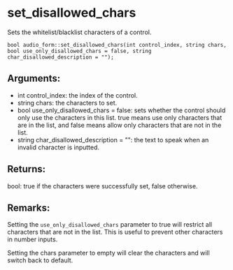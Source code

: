 # set_disallowed_chars
Sets the whitelist/blacklist characters of a control.

`bool audio_form::set_disallowed_chars(int control_index, string chars, bool use_only_disallowed_chars = false, string char_disallowed_description = "");`

## Arguments:
* int control_index: the index of the control.
* string chars: the characters to set.
* bool use_only_disallowed_chars = false: sets whether the control should only use the characters in this list. true means use only characters that are in the list, and false means allow only characters that are not in the list.
* string char_disallowed_description = "": the text to speak when an invalid character is inputted.

## Returns:
bool: true if the characters were successfully set, false otherwise.

## Remarks:
Setting the `use_only_disallowed_chars` parameter to true will restrict all characters that are not in the list. This is useful to prevent other characters in number inputs.

Setting the chars parameter to empty will clear the characters and will switch back to default.
